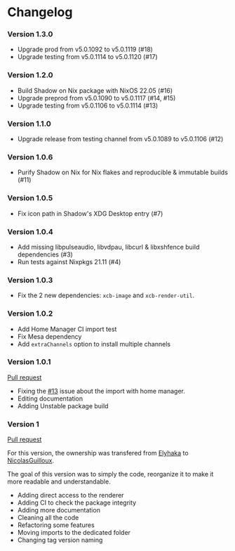 # Changelog

### Version 1.3.0

- Upgrade prod from v5.0.1092 to v5.0.1119 (#18)
- Upgrade testing from v5.0.1114 to v5.0.1120 (#17)


### Version 1.2.0

- Build Shadow on Nix package with NixOS 22.05 (#16)
- Upgrade preprod from v5.0.1090 to v5.0.1117 (#14, #15)
- Upgrade testing from v5.0.1106 to v5.0.1114 (#13)


### Version 1.1.0

- Upgrade release from testing channel from v5.0.1089 to v5.0.1106 (#12)


### Version 1.0.6

- Purify Shadow on Nix for Nix flakes and reproducible & immutable builds (#11)


### Version 1.0.5

- Fix icon path in Shadow's XDG Desktop entry (#7)


### Version 1.0.4

- Add missing libpulseaudio, libvdpau, libcurl & libxshfence build dependencies (#3)
- Run tests against Nixpkgs 21.11 (#4)


### Version 1.0.3

- Fix the 2 new dependencies: `xcb-image` and `xcb-render-util`.


### Version 1.0.2

- Add Home Manager CI import test
- Fix Mesa dependency
- Add `extraChannels` option to install multiple channels


### Version 1.0.1

[Pull request](https://github.com/NicolasGuilloux/shadow-nix/pull/14)

- Fixing the [#13](https://github.com/NicolasGuilloux/shadow-nix/issues/13) issue about the import with home manager.
- Editing documentation
- Adding Unstable package build

### Version 1

[Pull request](https://github.com/NicolasGuilloux/shadow-nix/pull/11)

For this version, the ownership was transfered from [Elyhaka](https://github.com/Elyhaka) to [NicolasGuilloux](https://github.com/NicolasGuilloux).

The goal of this version was to simply the code, reorganize it to make it more readable and understandable.

- Adding direct access to the renderer
- Adding CI to check the package integrity
- Adding more documentation
- Cleaning all the code
- Refactoring some features
- Moving imports to the dedicated folder
- Changing tag version naming
